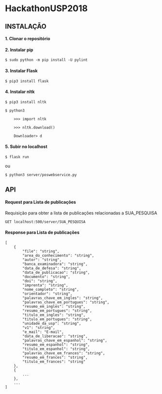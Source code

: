 # HackathonUSP2018

## INSTALAÇÃO

#### 1. Clonar o repositório

#### 2. Instalar pip

    $ sudo python -m pip install -U pylint

#### 3. Instalar Flask

    $ pip3 install flask

#### 4. Instalar nltk

    $ pip3 install nltk

    $ python3

        >>> import nltk

        >>> nltk.download()

        Downloader> d

#### 5. Subir no localhost

    $ flask run

ou

    $ python3 server/poswebservice.py

## API

#### Request para Lista de publicações

Requisição para obter a lista de publicações relacionadas a SUA_PESQUISA

    GET localhost:500/server/SUA_PESQUISA

#### Response para Lista de publicações
    [
        {
            "file": "string",
            "area_do_conhecimento": "string",
            "autor": "string",
            "banca_examinadora": "string",
            "data_de_defesa": "string",
            "data_de_publicacao": "string",
            "documento": "string",
            "doi": "string",
            "imprenta": "string",
            "nome_completo": "string",
            "orientador": "string",
            "palavras_chave_em_ingles": "string",
            "palavras_chave_em_portugues": "string",
            "resumo_em_ingles": "string",
            "resumo_em_portugues": "string",
            "titulo_em_ingles": "string",
            "titulo_em_portugues": "string",
            "unidade_da_usp": "string",
            "v1": "string",
            "e_mail": "E-mail",
            "data_de_liberacao": "string",
            "palavras_chave_em_espanhol": "string",
            "resumo_em_espanhol": "string",
            "titulo_em_espanhol": "string",
            "palavras_chave_em_frances": "string",
            "resumo_em_frances": "string",
            "titulo_em_frances": "string"
        },
        {
            ...
        },
        ...
    ]
